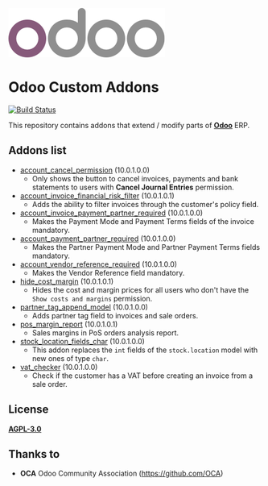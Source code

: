 ![Odoo Logo](/setup/odoo_logo.png)
# Odoo Custom Addons

[![Build Status](https://travis-ci.org/LuqueDaniel/odoo-custom-addons.svg?branch=10.0)](https://travis-ci.org/LuqueDaniel/odoo-custom-addons)

This repository contains addons that extend / modify parts of
**[Odoo](https://www.odoo.com/)** ERP.

## Addons list

* [account_cancel_permission](https://github.com/LuqueDaniel/odoo-custom-addons/tree/10.0/account_cancel_permission)
  (10.0.1.0.0)
    * Only shows the button to cancel invoices, payments and bank statements to
      users with **Cancel Journal Entries** permission.
* [account_invoice_financial_risk_filter](https://github.com/LuqueDaniel/odoo-custom-addons/tree/10.0/account_invoice_financial_risk_filter)
  (10.0.1.0.1)
    * Adds the ability to filter invoices through the customer's policy field.
* [account_invoice_payment_partner_required](https://github.com/LuqueDaniel/odoo-custom-addons/tree/10.0/account_invoice_payment_partner_required)
  (10.0.1.0.0)
    * Makes the Payment Mode and Payment Terms fields of the invoice mandatory.
* [account_payment_partner_required](https://github.com/LuqueDaniel/odoo-custom-addons/tree/10.0/account_payment_partner_required)
  (10.0.1.0.0)
    * Makes the Partner Payment Mode and Partner Payment Terms fields mandatory.
* [account_vendor_reference_required](https://github.com/LuqueDaniel/odoo-custom-addons/tree/10.0/account_vendor_reference_required)
  (10.0.1.0.0)
    * Makes the Vendor Reference field mandatory.
* [hide_cost_margin](https://github.com/LuqueDaniel/odoo-custom-addons/tree/10.0/hide_cost_margin)
  (10.0.1.0.1)
    * Hides the cost and margin prices for all users who don't have the
      `Show costs and margins` permission.
* [partner_tag_append_model](https://github.com/LuqueDaniel/odoo-custom-addons/tree/10.0/partner_tag_append_model)
  (10.0.1.0.0)
    * Adds partner tag field to invoices and sale orders.
* [pos_margin_report](https://github.com/LuqueDaniel/odoo-custom-addons/tree/10.0/pos_margin_report)
  (10.0.1.0.1)
    * Sales margins in PoS orders analysis report.
* [stock_location_fields_char](https://github.com/LuqueDaniel/odoo-custom-addons/tree/10.0/stock_location_fields_char)
  (10.0.1.0.0)
    * This addon replaces the `int` fields of the `stock.location` model with
      new ones of type `char`.
* [vat_checker](https://github.com/LuqueDaniel/odoo-custom-addons/tree/10.0/vat_checker)
  (10.0.1.0.0)
    * Check if the customer has a VAT before creating an invoice from a sale
      order.

## License

[**AGPL-3.0**](http://www.gnu.org/licenses/agpl)

## Thanks to

- **OCA** Odoo Community Association (https://github.com/OCA)
